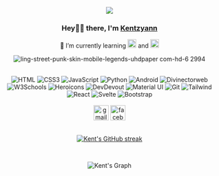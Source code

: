 <p align="center">
<img src="https://readme-typing-svg.demolab.com/?lines=Sir bon%20papasara%20ko%20please!;Ako%20ray%20gisaligan%20sa%20akong pamilya gud sir.&font=Fira%20Code&center=true&width=700&height=45&color=fff53a&vCenter=true&pause=1000&size=25" /></a>
</p>

<h3 align="center">Hey👋🏻 there, I'm <a href="https://github.com/Kentzyann">Kentzyann</a></h3>

<div align="center">
  <span>🌱 I’m currently learning </span>
  <img src="https://cdn.jsdelivr.net/gh/devicons/devicon/icons/react/react-original.svg" height="20" alt="react logo" />
  <span> and </span>
  <img src="https://cdn.jsdelivr.net/gh/devicons/devicon/icons/svelte/svelte-original.svg" height="20" alt="svelte logo" />

<br />

![ling-street-punk-skin-mobile-legends-uhdpaper com-hd-6 2994](https://github.com/Kentzyann/KentZyann/assets/157568342/0efc9336-3fe8-42f5-a77e-080d93f6b6d8)

<br />

<div align="center">
    <img src="https://img.shields.io/badge/HTML5-E34F26?style=for-the-badge&logo=html5&logoColor=white" alt="HTML">
    <img src="https://img.shields.io/badge/CSS3-1572B6?style=for-the-badge&logo=css3&logoColor=white" alt="CSS3">
    <img src="https://img.shields.io/badge/JavaScript-F0DB4F?style=for-the-badge&labelColor=black&logo=javascript&logoColor=F0DB4F" alt="JavaScript">
    <img src="https://img.shields.io/badge/Python-3776AB?style=for-the-badge&logo=python&logoColor=white" alt="Python">
    <img src="https://img.shields.io/badge/Android-3DDC84?style=for-the-badge&logo=android&logoColor=white" alt="Android">
    <!-- Divinectorweb and W3Schools logos -->
    <img src="https://img.shields.io/badge/Divinectorweb-000000?style=for-the-badge&logo=divinectorweb&logoColor=white" alt="Divinectorweb">
    <img src="https://img.shields.io/badge/W3Schools-4CAF50?style=for-the-badge&logo=w3schools&logoColor=white" alt="W3Schools">
    <!-- Continuing with other logos -->
    <img src="https://img.shields.io/badge/Heroicons-000000?style=for-the-badge&logo=heroicons&logoColor=white" alt="Heroicons">
    <img src="https://img.shields.io/badge/DevDevout-000000?style=for-the-badge&logo=devdevout&logoColor=white" alt="DevDevout">
    <img src="https://img.shields.io/badge/Material_UI-007FFF?style=for-the-badge&logo=material-ui&logoColor=white" alt="Material UI">
    <img src="https://img.shields.io/badge/Git-F05032?style=for-the-badge&logo=git&logoColor=white" alt="Git">
    <img src="https://img.shields.io/badge/Tailwind_CSS-092749?style=for-the-badge&logo=tailwindcss&logoColor=06B6D4&labelColor=000000" alt="Tailwind">
    <img src="https://img.shields.io/badge/React-61DAFB?style=for-the-badge&labelColor=black&logo=react&logoColor=61DAFB" alt="React">
    <img src="https://img.shields.io/badge/Svelte-FF3E00?style=for-the-badge&logo=svelte&logoColor=white" alt="Svelte">
    <img src="https://img.shields.io/badge/Bootstrap-563D7C?style=for-the-badge&logo=bootstrap&logoColor=white" alt="Bootstrap">
</div>



<br />

<div align="center">
  <img src="https://img.shields.io/static/v1?message=Gmail&logo=gmail&label=&color=D14836&logoColor=white&labelColor=&style=for-the-badge" height="35" alt="gmail logo" />
  <img src="https://img.shields.io/static/v1?message=Facebook&logo=facebook&label=&color=1877F2&logoColor=white&labelColor=&style=for-the-badge" height="35" alt="facebook logo" />
</div>

<br />

<p align="center">
  <a href="https://github.com/KentZyann">
    <img src="https://github-readme-streak-stats.herokuapp.com/?user=KentZyann&theme=radical&border=7F3FBF&background=0D1117" alt="Kent's GitHub streak"/>
  </a>
</p>

<br />

![Kent's Graph](https://github-readme-activity-graph.vercel.app/graph?username=KentZyann&custom_title=Kent%20Zyann's%20GitHub%20Activity%20Graph&bg_color=0D1117&color=7F3FBF&line=7F3FBF&point=7F3FBF&area_color=FFFFFF&title_color=FFFFFF&area=true)
